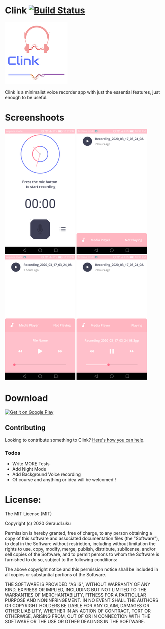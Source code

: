 # Clink [![Build Status](https://travis-ci.org/joemccann/dillinger.svg?branch=master)](https://travis-ci.org/joemccann/dillinger)

<img src="/app_icon.png" height="200px"/> <br>

Clink is a minimalist voice recorder app with just the essential features, just enough to be useful.

# Screenshoots
<img src="/screnn_1.png" height="400px"/>                <img src="/screen-2.png" height="400px"/>
<img src="/screen_3.png" height="400px"/>                <img src="/screen_4.png" height="400px"/>

# Download
<a href="https://play.google.com/store/apps">
<img alt="Get it on Google Play" src="https://play.google.com/intl/en_us/badges/images/apps/en-play-badge.png" height="50px"/></a>

## Contributing
Looking to contribute something to Clink? [Here's how you can help](/Contributing.md).

### Todos

 - Write MORE Tests
 - Add Night Mode
 - Add Background Voice recording
 - Of course and anything or idea will be welcomed!!

# License:
The MIT License (MIT)

Copyright (c) 2020 GeraudLuku

Permission is hereby granted, free of charge, to any person obtaining a copy
of this software and associated documentation files (the "Software"), to deal
in the Software without restriction, including without limitation the rights
to use, copy, modify, merge, publish, distribute, sublicense, and/or sell
copies of the Software, and to permit persons to whom the Software is
furnished to do so, subject to the following conditions:

The above copyright notice and this permission notice shall be included in all
copies or substantial portions of the Software.

THE SOFTWARE IS PROVIDED "AS IS", WITHOUT WARRANTY OF ANY KIND, EXPRESS OR
IMPLIED, INCLUDING BUT NOT LIMITED TO THE WARRANTIES OF MERCHANTABILITY,
FITNESS FOR A PARTICULAR PURPOSE AND NONINFRINGEMENT. IN NO EVENT SHALL THE
AUTHORS OR COPYRIGHT HOLDERS BE LIABLE FOR ANY CLAIM, DAMAGES OR OTHER
LIABILITY, WHETHER IN AN ACTION OF CONTRACT, TORT OR OTHERWISE, ARISING FROM,
OUT OF OR IN CONNECTION WITH THE SOFTWARE OR THE USE OR OTHER DEALINGS IN THE
SOFTWARE.

